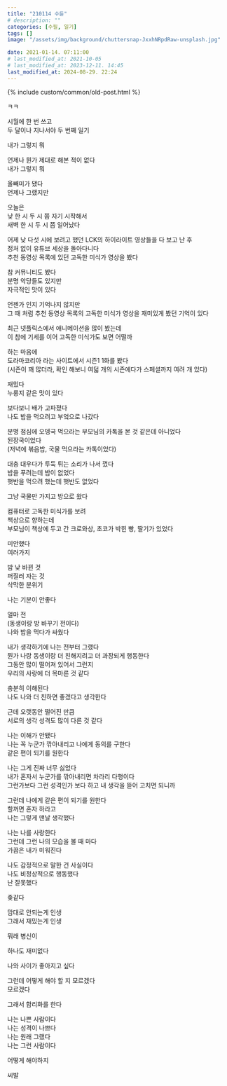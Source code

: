```yaml
---
title: "210114 수듄"
# description: ""
categories: [수필, 일기]
tags: []
image: "/assets/img/background/chuttersnap-JxxhNRpdRaw-unsplash.jpg"

date: 2021-01-14. 07:11:00
# last_modified_at: 2021-10-05
# last_modified_at: 2023-12-11. 14:45
last_modified_at: 2024-08-29. 22:24
---
```


{% include custom/common/old-post.html %}

ㅋㅋ  

시월에 한 번 쓰고  
두 달이나 지나서야 두 번째 일기  

내가 그렇지 뭐  

언제나 뭔가 제대로 해본 적이 없다  
내가 그렇지 뭐  

올빼미가 됐다  
언제나 그랬지만  

오늘은  
낮 한 시 두 시 쯤 자기 시작해서  
새벽 한 시 두 시 쯤 일어났다  

어제 낮 다섯 시에 보려고 했던 LCK의 하이라이트 영상들을 다 보고 난 후  
정처 없이 유튜브 세상을 돌아다니다  
추천 동영상 목록에 있던 고독한 미식가 영상을 봤다  

참 커뮤니티도 봤다  
분명 악당들도 있지만  
자극적인 맛이 있다  

언젠가 인지 기억나지 않지만  
그 때 처럼 추천 동영상 목록의 고독한 미식가 영상을 재미있게 봤던 기억이 있다  

최근 넷플릭스에서 애니메이션을 많이 봤는데  
이 참에 기세를 이어 고독한 미식가도 보면 어떨까  

하는 마음에  
도라마코리아 라는 사이트에서 시즌1 1화를 봤다  
(시즌이 꽤 많더라, 확인 해보니 여덟 개의 시즌에다가 스페셜까지 여려 개 있다)  

재밌다  
누룽지 같은 맛이 있다  

보다보니 배가 고파졌다  
나도 밥을 먹으려고 부엌으로 나갔다  

분명 점심에 오뎅국 먹으라는 부모님의 카톡을 본 것 같은데 아니었다  
된장국이었다  
(저녁에 볶음밥, 국물 먹으라는 카톡이었다)  

대충 대우다가 투둑 튀는 소리가 나서 껐다  
밥을 푸려는데 밥이 없었다  
햇반을 먹으려 했는데 햇반도 없었다  

그냥 국물만 가지고 방으로 왔다  

컴퓨터로 고독한 미식가를 보려  
책상으로 향하는데  
부모님이 책상에 두고 간 크로와상, 초코가 박힌 빵, 딸기가 있었다  

미안했다  
여러가지  

밤 낮 바뀐 것  
퍼질러 자는 것  
삭막한 분위기  

나는 기분이 안좋다  

얼마 전  
(동생이랑 방 바꾸기 전이다)  
나와 밥을 먹다가 싸웠다  

내가 생각하기에 나는 전부터 그랬다  
뭔가 나랑 동생이랑 더 친해지려고 더 과장되게 행동한다  
​
그동안 많이 떨어져 있어서 그런지  
우리의 사랑에 더 목마른 것 같다  

충분히 이해된다  
나도 나와 더 친하면 좋겠다고 생각한다  

근데 오랫동안 떨어진 만큼  
서로의 생각 성격도 많이 다른 것 같다  

나는 이해가 안됐다  
나는 꼭 누군가 깎아내리고 나에게 동의를 구한다  
같은 편이 되기를 원한다  

나는 그게 진짜 너무 싫었다  
내가 혼자서 누군가를 깎아내리면 차라리 다행이다  
그런가보다 그런 성격인가 보다 하고 내 생각을 뜯어 고치면 되니까  

그런데 나에게 같은 편이 되기를 원한다  
할꺼면 혼자 하라고  
나는 그렇게 맨날 생각했다  

나는 나를 사랑한다  
그런데 그런 나의 모습을 볼 때 마다  
​
가끔은 내가 미워진다  

나도 감정적으로 말한 건 사실이다  
나도 비정상적으로 행동했다  
난 잘못했다  

좆같다  

맘대로 안되는게 인생  
그래서 재밌는게 인생  

뭐래 병신이  

하나도 재미없다  

나와 사이가 좋아지고 싶다  

그런데 어떻게 해야 할 지 모르겠다  
모르겠다  

그래서 합리화를 한다  

나는 나쁜 사람이다  
나는 성격이 나쁘다  
나는 원래 그랬다  
나는 그런 사람이다  

어떻게 해야하지  

씨발  
